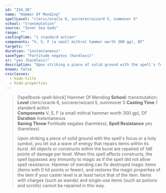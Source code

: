 ```yaml
---
id: "ISG_26"
name: "Hammer Of Mending"
spellLevel: "cleric/oracle 6, sorcerer/wizard 5, summoner 5"
school: "transmutation"
source: "Inner Sea Gods"
range: ""
castingTime: "1 standard action"
components: "V, S, F (a small mithral hammer worth 300 gp), DF"
targets: ""
duration: "instantaneous"
saveType: "Fortitude negates (harmless)"
sr: "yes (harmless)"
description: "Upon striking a piece of solid ground with the spell's focus or a holy symbol, you let out a wave of energy that repairs items within its burst. All objects or constructs within the burst are repaired of 1d6 points of damage per level. When this spell affects constructs, the spell bypasses any immunity to magic as if the spell did not allow spell resistance.  Hammer of mending can fix destroyed magic items (items with 0 hit points or fewer), and restores the magic properties of the item if your caster level is at least twice that of the item.  Items with charges (such as wands) and single-use items (such as potions and scrolls) cannot be repaired in this way."
known: false
cssclasses:
  - hide-title
  - hide-properties
---
```


> [!spellbook-spell-block] Hammer Of Mending
> **School:** transmutation; **Level** cleric/oracle 6, sorcerer/wizard 5, summoner 5
> **Casting Time** 1 standard action  
> **Components** V, S, F (a small mithral hammer worth 300 gp), DF  
> **Duration** instantaneous  
> **Saving Throw** Fortitude negates (harmless); **Spell Resistance** yes (harmless)
> 
> Upon striking a piece of solid ground with the spell's focus or a holy symbol, you let out a wave of energy that repairs items within its burst. All objects or constructs within the burst are repaired of 1d6 points of damage per level. When this spell affects constructs, the spell bypasses any immunity to magic as if the spell did not allow spell resistance.  Hammer of mending can fix destroyed magic items (items with 0 hit points or fewer), and restores the magic properties of the item if your caster level is at least twice that of the item.  Items with charges (such as wands) and single-use items (such as potions and scrolls) cannot be repaired in this way.